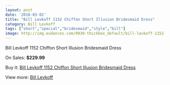 ```yaml
---
layout: post
date: '2018-03-02'
title: "Bill Levkoff 1152 Chiffon Short Illusion Bridesmaid Dress"
category: Bill Levkoff
tags: ["short","special","bridesmaid","style","bill"]
image: http://img.eudances.com/9930-thickbox_default/bill-levkoff-1152-chiffon-short-illusion-bridesmaid-dress.jpg
---
```

Bill Levkoff 1152 Chiffon Short Illusion Bridesmaid Dress

On Sales: **$229.99**
<a href="https://www.eudances.com/en/bill-levkoff/3267-bill-levkoff-1152-chiffon-short-illusion-bridesmaid-dress.html"><amp-img layout="responsive" width="600" height="600" src="//img.eudances.com/9930-thickbox_default/bill-levkoff-1152-chiffon-short-illusion-bridesmaid-dress.jpg" alt="Bill Levkoff 1152 Chiffon Short Illusion Bridesmaid Dress 0" /></a>
<a href="https://www.eudances.com/en/bill-levkoff/3267-bill-levkoff-1152-chiffon-short-illusion-bridesmaid-dress.html"><amp-img layout="responsive" width="600" height="600" src="//img.eudances.com/9931-thickbox_default/bill-levkoff-1152-chiffon-short-illusion-bridesmaid-dress.jpg" alt="Bill Levkoff 1152 Chiffon Short Illusion Bridesmaid Dress 1" /></a>

Buy it: [Bill Levkoff 1152 Chiffon Short Illusion Bridesmaid Dress](https://www.eudances.com/en/bill-levkoff/3267-bill-levkoff-1152-chiffon-short-illusion-bridesmaid-dress.html "Bill Levkoff 1152 Chiffon Short Illusion Bridesmaid Dress")

View more: [Bill Levkoff](https://www.eudances.com/en/57-bill-levkoff "Bill Levkoff")